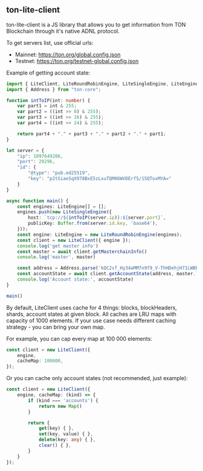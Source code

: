 ## ton-lite-client

ton-lite-client is a JS library that allows you to get information from TON Blockchain through it's native ADNL protocol.

To get servers list, use official urls:
- Mainnet: https://ton.org/global.config.json
- Testnet: https://ton.org/testnet-global.config.json

Example of getting account state:
```typescript
import { LiteClient, LiteRoundRobinEngine, LiteSingleEngine, LiteEngine } from "ton-lite-client";
import { Address } from "ton-core";

function intToIP(int: number) {
    var part1 = int & 255;
    var part2 = ((int >> 8) & 255);
    var part3 = ((int >> 16) & 255);
    var part4 = ((int >> 24) & 255);

    return part4 + "." + part3 + "." + part2 + "." + part1;
}

let server = {
    "ip": 1097649206,
    "port": 29296,
    "id": {
        "@type": "pub.ed25519",
        "key": "p2tSiaeSqX978BxE5zLxuTQM06WVDErf5/15QToxMYA="
    }
}

async function main() {
    const engines: LiteEngine[] = [];
    engines.push(new LiteSingleEngine({
        host: `tcp://${intToIP(server.ip)}:${server.port}`,
        publicKey: Buffer.from(server.id.key, 'base64'),
    }));
    const engine: LiteEngine = new LiteRoundRobinEngine(engines);
    const client = new LiteClient({ engine });
    console.log('get master info')
    const master = await client.getMasterchainInfo()
    console.log('master', master)

    const address = Address.parse('kQC2sf_Hy34aMM7n9f9_V-ThHDehjH71LWBETy_JrTirPIHa');
    const accountState = await client.getAccountState(address, master.last)
    console.log('Account state:', accountState)
}

main()
```

By default, LiteClient uses cache for 4 things: blocks, blockHeaders, shards, account states at given block. All caches are LRU maps with capacity of 1000 elements. If your use case needs different caching strategy - you can bring your own map.


For example, you can cap every map at 100 000 elements:
```typescript
const client = new LiteClient({
    engine,
    cacheMap: 100000,
});
```

Or you can cache only account states (not recommended, just example):
```typescript
const client = new LiteClient({
    engine, cacheMap: (kind) => {
        if (kind === 'accounts') {
            return new Map()
        }

        return {
            get(key) { },
            set(key, value) { },
            delete(key: any) { },
            clear() { },
        }
    }
});
```

